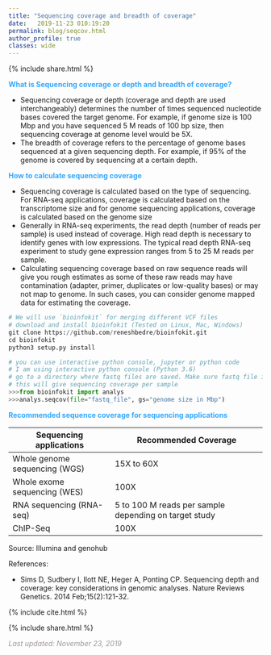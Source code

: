 ```yaml
---
title: "Sequencing coverage and breadth of coverage"
date:   2019-11-23 010:19:20
permalink: blog/seqcov.html
author_profile: true
classes: wide
---
```


<p>
{% include  share.html %}
</p>

**<span style="color:#33a8ff">What is Sequencing coverage or depth and breadth of coverage?</span>**
- Sequencing coverage or depth (coverage and depth are used interchangeably) 
  determines the number of times sequenced nucleotide bases covered the target genome. 
  For example, if genome size is 100 Mbp and you have sequenced 5 M 
  reads of 100 bp size, then sequencing coverage at genome level would be 5X.
- The breadth of coverage refers to the percentage of genome bases 
  sequenced at a given sequencing depth. For example, if 95% of the 
  genome is covered by sequencing at a certain depth.

**<span style="color:#33a8ff">How to calculate sequencing coverage </span>** 
- Sequencing coverage is calculated based on the type of sequencing. For RNA-seq applications, coverage is
  calculated based on the transcriptome size and for genome sequencing applications, coverage is
  calculated based on the genome size
- Generally in RNA-seq experiments, the read depth (number of reads per sample) is used instead of coverage.
  High read depth is necessary to identify genes with low expressions. The typical read depth RNA-seq 
  experiment to study gene expression ranges from 5 to 25 M reads per sample. 
- Calculating sequencing coverage based on raw sequence reads will give you rough estimates as some of these raw reads may
  have contamination (adapter, primer, duplicates or low-quality bases) or may not map to genome. In such cases, you can consider 
  genome mapped data for estimating the coverage. 

```python
# We will use `bioinfokit` for merging different VCF files
# download and install bioinfokit (Tested on Linux, Mac, Windows) 
git clone https://github.com/reneshbedre/bioinfokit.git
cd bioinfokit
python3 setup.py install
```

```python
# you can use interactive python console, jupyter or python code
# I am using interactive python console (Python 3.6)
# go to a directory where fastq files are saved. Make sure fastq file is uncompressed.
# this will give sequencing coverage per sample
>>>from bioinfokit import analys
>>>analys.seqcov(file="fastq_file", gs="genome size in Mbp")
```

**<span style="color:#33a8ff">Recommended sequence coverage for sequencing applications</span>**

| Sequencing applications  | Recommended Coverage  |
|----|----|
| Whole genome sequencing (WGS) | 15X to 60X |
| Whole exome sequencing (WES) | 100X |
| RNA sequencing (RNA-seq) | 5 to 100 M reads per sample depending on target study |
| ChIP-Seq | 100X |

Source: Illumina and genohub

References:
- Sims D, Sudbery I, Ilott NE, Heger A, Ponting CP. Sequencing depth and 
  coverage: key considerations in genomic analyses. Nature Reviews Genetics. 2014 Feb;15(2):121-32. 


<p>
{% include  cite.html %}
</p>

<p>
{% include  share.html %}
</p>

<span style="color:#9e9696"><i> Last updated: November 23, 2019</i> </span>
